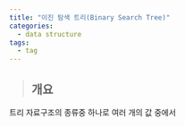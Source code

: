 ```yaml
---
title: "이진 탐색 트리(Binary Search Tree)"
categories:
  - data structure
tags:
  - tag
---
```

> ## 개요

트리 자료구조의 종류중 하나로 여러 개의 값 중에서<br>
